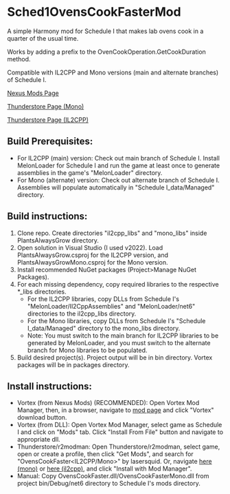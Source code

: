 # Sched1OvensCookFasterMod

A simple Harmony mod for Schedule I that makes lab ovens cook in a quarter of the usual time.

Works by adding a prefix to the OvenCookOperation.GetCookDuration method.

Compatible with IL2CPP and Mono versions (main and alternate branches) of Schedule I.

[Nexus Mods Page](https://www.nexusmods.com/schedule1/mods/963)

[Thunderstore Page (Mono)](https://thunderstore.io/c/schedule-i/p/lasersquid/OvensCookFasterMono/)

[Thunderstore Page (IL2CPP)](https://thunderstore.io/c/schedule-i/p/lasersquid/OvensCookFasterIL2CPP/)


## Build Prerequisites:
* For IL2CPP (main) version: Check out main branch of Schedule I. Install MelonLoader for Schedule I and run the game at least once to generate assemblies in the game's "MelonLoader" directory.
* For Mono (alternate) version: Check out alternate branch of Schedule I. Assemblies will populate automatically in "Schedule I_data/Managed" directory.


## Build instructions:
1. Clone repo. Create directories "il2cpp_libs" and "mono_libs" inside PlantsAlwaysGrow directory.
2. Open solution in Visual Studio (I used v2022). Load PlantsAlwaysGrow.csproj for the IL2CPP version, and PlantsAlwaysGrowMono.csproj for the Mono version.
3. Install recommended NuGet packages (Project>Manage NuGet Packages).
4. For each missing dependency, copy required libraries to the respective *_libs directories.
	* For the IL2CPP libraries, copy DLLs from Schedule I's "MelonLoader/Il2CppAssemblies" and "MelonLoader/net6" directories to the il2cpp_libs directory.
	* For the Mono libraries, copy DLLs from Schedule I's "Schedule I_data/Managed" directory to the mono_libs directory.
	* Note: You must switch to the main branch for IL2CPP libraries to be generated by MelonLoader, and you must switch to the alternate branch for Mono libraries to be populated.
5. Build desired project(s). Project output will be in bin directory. Vortex packages will be in packages directory.


## Install instructions:
* Vortex (from Nexus Mods) (RECOMMENDED): Open Vortex Mod Manager, then, in a browser, navigate to [mod page](https://www.nexusmods.com/schedule1/mods/963) and click "Vortex" download button.
* Vortex (from DLL): Open Vortex Mod Manager, select game as Schedule I and click on "Mods" tab. Click "Install From File" button and navigate to appropriate dll.
* Thunderstore/r2modman: Open Thunderstore/r2modman, select game, open or create a profile, then click "Get Mods", and search for "OvensCookFaster<IL2CPP/Mono>" by lasersquid. Or, navigate [here (mono)](https://thunderstore.io/c/schedule-i/p/lasersquid/PlantsAlwaysGrowMono/) or [here (il2cpp)](https://thunderstore.io/c/schedule-i/p/lasersquid/OvensCookFasterIL2CPP/), and click "Install with Mod Manager".
* Manual: Copy OvensCookFaster.dll/OvensCookFasterMono.dll from project bin/Debug/net6 directory to Schedule I's mods directory.

